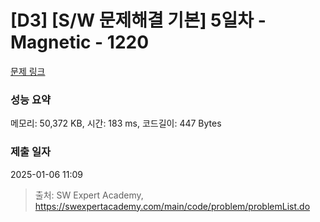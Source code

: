 # [D3] [S/W 문제해결 기본] 5일차 - Magnetic - 1220 

[문제 링크](https://swexpertacademy.com/main/code/problem/problemDetail.do?contestProbId=AV14hwZqABsCFAYD) 

### 성능 요약

메모리: 50,372 KB, 시간: 183 ms, 코드길이: 447 Bytes

### 제출 일자

2025-01-06 11:09



> 출처: SW Expert Academy, https://swexpertacademy.com/main/code/problem/problemList.do